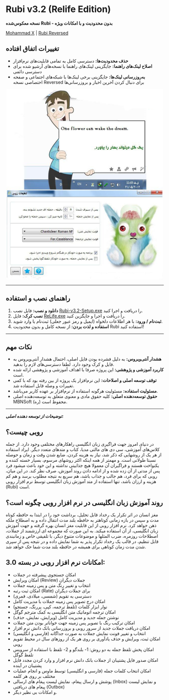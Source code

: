 # Rubi v3.2 (Relife Edition)

**نسخه معکوس‌شده Rubi - بدون محدودیت و با امکانات ویژه**

[Mohammad X](https://x.com/m_khani65/) | [Rubi Reversed](https://github.com/amm1rr/rubi-reversed)

## تغییرات اتفاق افتاده

- **حذف محدودیت‌ها:** دسترسی کامل به تمامی قابلیت‌های نرم‌افزار
- **اصلاح لینک‌های راهنما:** جایگزینی لینک‌های راهنما با نسخه‌های آرشیو شده برای دسترسی دائمی
- **به‌روزرسانی لینک‌ها:** جایگزینی برخی لینک‌ها با شبکه‌های اجتماعی و صفحه اختصاصی نسخه Reversed برای دنبال کردن آخرین اخبار و بروزرسانی‌ها

<div align="center">
<img src="./Screenshot.jpg" width="500">

</div>

---

## راهنمای نصب و استفاده

1. **دانلود و نصب:** فایل نصب [Rubi-v3.2-Setup.exe](https://github.com/Amm1rr/Rubi-Relife/raw/refs/heads/main/Rubi%20v3.2%20-%20Setup.exe) را دریافت و اجرا کنید.
2. **نصب کرک:** فایل [ReLife.exe](https://github.com/Amm1rr/Rubi-Relife/raw/refs/heads/main/ReLife.exe) را دریافت و اجرا و جایگزین کنید.
3. **ثبت‌نام / ورود:** با هر اطلاعات دلخواه (ایمیل و رمز عبور جعلی) ثبت‌نام یا وارد شوید.
4. **استفاده و لذت بردن:** از نسخه کامل و بدون محدودیت Rubi استفاده کنید!

---

## نکات مهم

- **هشدار آنتی‌ویروس:** به دلیل فشرده بودن فایل اصلی، احتمال هشدار آنتی‌ویروس به فایل و کرک وجود دارد. لطفا دسترسی‌های لازم را بدهید.
- **کاربرد آموزشی و پژوهشی:** این پروژه صرفا با اهداف آموزشی و پژوهشی ارائه شده است.
- **توقف توسعه اصلی و اصلاحات:** این نرم‌افزار یک پروژه از بین رفته بود که با کمی تغییرات و وصله قابل استفاده شد.
- **مسئولیت استفاده:** مسئولیت هرگونه استفاده از نرم‌افزار بر عهده کاربر می‌باشد.
- **حقوق توسعه‌دهنده اصلی:** کلیه حقوق مادی و معنوی متعلق به توسعه‌دهنده اصلی MBNSoft (ره) محفوظ است.

---

_**توضیحات از توسعه دهنده اصلی:**_

## روبی چیست؟

در دنیای امروز جهت فراگیری زبان انگلیسی راهکارهای مختلفی وجود دارد. از جمله کلاس‌های آموزشی، سی دی های مالتی مدیا، کتاب و متدهای متعدد دیگر. ایراد استفاده از هر یک از روشهایی که ذکر شد، نیاز به هزینه کردن، ضایع شدن وقت و زمان و حوصله نسبتا طولانی است. و مهمتر از همه اینکه اکثر روشهای مرسوم، بسیار خسته کننده و یکنواخت هستند و فراگیران آن معمولا هیچ جذابیتی نداشته و این خود باعث میشود فرد پس از مدتی از آن زده شده و از ادامه دادن روند آموزش، صرف نظر کند. در این میان، روبی که برای فرد، هم جالب و جذاب باشد، هم سریع به نتیجه مطلوب برسد و هم کم هزینه و ارزان باشد، تنها استفاده از متد آموزش زبان انگلیسی توسط نرم افزار روبی (Rubi) است.

## روند آموزش زبان انگلیسی در نرم افزار روبی چگونه است؟

مغز انسان در اثر تکرار یک رخداد قابل تحلیل، برداشت خود را در ابتدا به حافظه کوتاه مدت و سپس در بازه زمانی کوتاهتر به حافظه بلند مدت انتقال داده و به اصطلاح ملکه ذهن خواهد کرد. نرم افزار روبی از این قابلیت مغز انسان بهره گرفته و جهت آموزش زبان انگلیسی، از آن استفاده میکند. به این صورت که مجموعه ای ارزشمند از جملات، اصطلاحات روزمره، ضرب المثلها و موضوعات متنوع دیگر، با تلفیقی خاص و زمانبندی قابل تنظیم، در قالب یک رخداد تکرار پذیر به شما نمایش داده و در نتیجه پس از سپری شدن مدت زمان کوتاهی برای همیشه در حافظه بلند مدت شما حک خواهد شد.

## امکانات نرم افزار روبی در بسته 3.0:

- امکان جستجوی پیشرفته در جملات
- امکان ویرایش (Review) جملات دیگران
- انتخاب و تغییر رنگ متن و پس زمینه جملات
- امکان ثبت رتبه (Rate) برای جملات دیگران
- دسترسی به تقویم (شمسی، میلادی، قمری)
- امکان درج تصویر پس زمینه جملات با مدیریت کامل
- نوار ابزار کلمات (تلفظ ترجمه، کپی، پررنگ، جستجو)
- امکان ترجمه اتوماتیک متن انگلیسی به کمک مترجم گوگل
- نوشتن جمله جدید و مدیریت کامل (ویرایش، نمایش، حذف)
- امکان ترکیب رنگ با تصویر پس زمینه جهت خواناتر بودن متن جملات
- امکان دریافت جملات جدید از سرور روبی و بروزرسانی بانک دانش نرم افزار
- انتخاب و تغییر فونت نمایش جملات به صورت جداگانه (فارسی و انگلیسی)
- امکان ثبت، ویرایش و حذف یادآوری بر روی هر یک از روزهای سال در محیط تقویم روبی
- امکان پخش تلفظ جمله به دو روش: 1- بلندگو و 2- تلفظ با استفاده از سرویس تلفظ گوگل
- امکان صدور فایل پشتیبان از جملات بانک دانش نرم افزار و وارد کردن مجدد فایل پشتیبان در آینده
- امکان انتخاب کلمات جمله (فارسی و انگلیسی) توسط ماوس و انجام عملیات مختلف بر روی هر کلمه
- پوشش و ارسال پیغام، نمایش لیست پیغام های ارسالی (Inbox) و نمایش لیست پیغام های دریافتی (Outbox)
- و امکانات بی نظیر دیگر.
